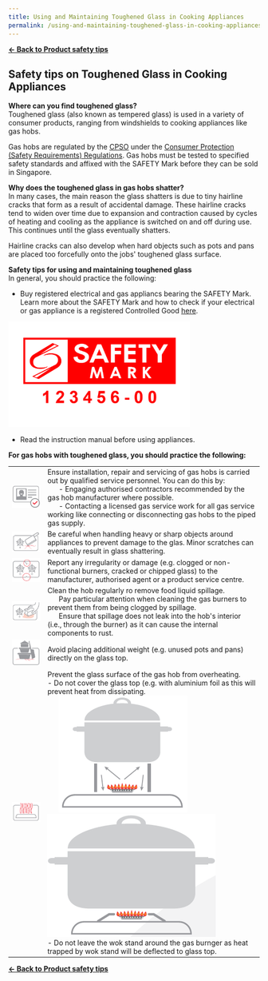 ```yaml
---
title: Using and Maintaining Toughened Glass in Cooking Appliances
permalink: /using-and-maintaining-toughened-glass-in-cooking-appliances
---
```


**[&#8592; Back to Product safety tips](/consumers/product-safety-tips/home-appliances-and-furniture)**

## Safety tips on Toughened Glass in Cooking Appliances

**Where can you find toughened glass?**<br>
Toughened glass (also known as tempered glass) is used in a variety of consumer products, ranging from windshields to cooking appliances like gas hobs.

Gas hobs are regulated by the [CPSO](/about/overview) under the [Consumer Protection (Safety Requirements) Regulations](/suppliers/cpsr/overview-of-cpsr). Gas hobs must be tested to specified safety standards and affixed with the SAFETY Mark before they can be sold in Singapore. 

**Why does the toughened glass in gas hobs shatter?**<br>
In many cases, the main reason the glass shatters is due to tiny hairline cracks that form as a result of accidental damage. These hairline cracks tend to widen over time due to expansion and contraction caused by cycles of heating and cooling as the appliance is switched on and off during use. This continues until the glass eventually shatters. 

Hairline cracks can also develop when hard objects such as pots and pans are placed too forcefully onto the jobs' toughened glass surface. 

**Safety tips for using and maintaining toughened glass**<br>
In general, you should practice the following:
* Buy registered electrical and gas appliancs bearing the SAFETY Mark. Learn more about the SAFETY Mark and how to check if your electrical or gas appliance is a registered Controlled Good [here](/consumers/choose-safer-products/look-for-the-safety-mark).
<img src="/images/about-us/safety-mark.jpg" alt="SAFETY Mark" style="width:363.5px;height:210px;">

* Read the instruction manual before using appliances.

**For gas hobs with toughened glass, you should practice the following:**<br>

|   |   |
|---|---|
|![tip1](/images/product-safety-tips/toughened-glass/tg-tip1.png)|Ensure installation, repair and servicing of gas hobs is carried out by qualified service personnel. You can do this by: <br> &nbsp; &nbsp; &nbsp; - Engaging authorised contractors recommended by the gas hob manufacturer where possible.<br> &nbsp; &nbsp; &nbsp; - Contacting a licensed gas service work for all gas service working like connecting or disconnecting gas hobs to the piped gas supply.|
|![tip2](/images/product-safety-tips/toughened-glass/tg-tip2.png)|Be careful when handling heavy or sharp objects around appliances to prevent damage to the glas. Minor scratches can eventually result in glass shattering.|
|![tip3](/images/product-safety-tips/toughened-glass/tg-tip3.png)|Report any irregularity or damage (e.g. clogged or non-functional burners, cracked or chipped glass) to the manufacturer, authorised agent or a product service centre.|
|![tip4](/images/product-safety-tips/toughened-glass/tg-tip4.png)|Clean the hob regularly ro remove food liquid spillage.<br> &nbsp; &nbsp; &nbsp; Pay particular attention when cleaning the gas burners to prevent them from being clogged by spillage.<br> &nbsp; &nbsp; &nbsp; Ensure that spillage does not leak into the hob's interior (i.e., through the burner) as it can cause the internal components to rust.|
|![tip5](/images/product-safety-tips/toughened-glass/tg-tip5.png)|Avoid placing additional weight (e.g. unused pots and pans) directly on the glass top.|
|![tip6](/images/product-safety-tips/toughened-glass/tg-tip6-1.png)|Prevent the glass surface of the gas hob from overheating. &nbsp; &nbsp; &nbsp; - Do not cover the glass top (e.g. with aluminium foil as this will prevent heat from dissipating.<br> &nbsp; &nbsp; &nbsp; ![tip6-2](/images/product-safety-tips/toughened-glass/tg-tip6-2.png) &nbsp; &nbsp; &nbsp; ![tip6-3](/images/product-safety-tips/toughened-glass/tg-tip6-3.png)<br> - Do not leave the wok stand around the gas burnger as heat trapped by wok stand will be deflected to glass top.|

**[&#8592; Back to Product safety tips](/consumers/product-safety-tips/home-appliances-and-furniture)**
